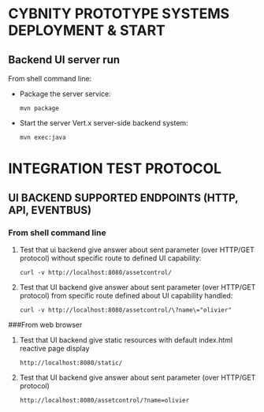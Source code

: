 # CYBNITY PROTOTYPE SYSTEMS DEPLOYMENT & START
## Backend UI server run
From shell command line:
* Package the server service:

  ```shell
  mvn package
  ```
  
* Start the server Vert.x server-side backend system:

  ```shell
  mvn exec:java
  ```

# INTEGRATION TEST PROTOCOL

## UI BACKEND SUPPORTED ENDPOINTS (HTTP, API, EVENTBUS)
### From shell command line
1. Test that ui backend give answer about sent parameter (over HTTP/GET protocol) without specific route to defined UI capability:

    ```shell
    curl -v http://localhost:8080/assetcontrol/
    ```
  
2. Test that UI backend give answer about sent parameter (over HTTP/GET protocol) from specific route defined about UI capability handled:
 
    ```shell
    curl -v http://localhost:8080/assetcontrol/\?name\="olivier" 
    ```
    
###From web browser
1. Test that UI backend give static resources with default index.html reactive page display

    ```shell
    http://localhost:8080/static/
    ```
    
2. Test that UI backend give answer about sent parameter (over HTTP/GET protocol)

    ```shell
    http://localhost:8080/assetcontrol/?name=olivier
    ```
